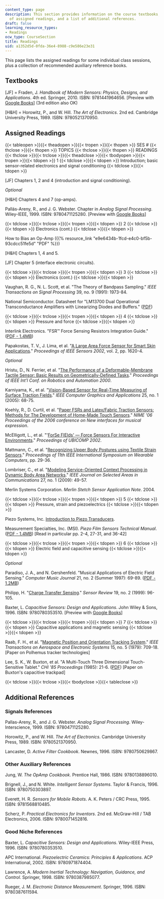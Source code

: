 ```yaml
---
content_type: page
description: This section provides information on the course textbooks, the schedule
  of assigned readings, and a list of additional references.
draft: false
learning_resource_types:
- Readings
ocw_type: CourseSection
title: Readings
uid: a1352d5d-0fda-36e4-8988-c9e586e23e31
---
```

This page lists the assigned readings for some individual class sessions, plus a collection of recommended auxiliary reference books.

## Textbooks

\[JF\] = Fraden, J. *Handbook of Modern Sensors: Physics, Designs, and Applications*. 4th ed. Springer, 2010. ISBN: 9781441964656. \[Preview with [Google Books](http://books.google.com/books?id=W0Emv9dAJ1kC&lpg=PP1&pg=PP1#v=onepage&q&f=false)\] (3rd edition also OK)

\[H&H\] = Horowitz, P., and W. Hill. *The Art of Electronics*. 2nd ed. Cambridge University Press, 1989. ISBN: 9780521370950.

## Assigned Readings

{{< tableopen >}}{{< theadopen >}}{{< tropen >}}{{< thopen >}}
SES #
{{< thclose >}}{{< thopen >}}
TOPICS
{{< thclose >}}{{< thopen >}}
READINGS
{{< thclose >}}{{< trclose >}}{{< theadclose >}}{{< tbodyopen >}}{{< tropen >}}{{< tdopen >}}
1
{{< tdclose >}}{{< tdopen >}}
Introduction; basic sensor-related electronics and signal conditioning
{{< tdclose >}}{{< tdopen >}}

\[JF\] Chapters 1, 2 and 4 (introduction and signal conditioning).

*Optional*

\[H&H\] Chapters 4 and 7 (op-amps).

Pallás-Areny, R., and J. G. Webster. Chapter in *Analog Signal Processing*. Wiley-IEEE, 1999. ISBN: 9780471125280. \[Preview with [Google Books](http://books.google.com/books?id=JpVk-x-UGroC&lpg=PR3&pg=PA122#v=onepage&q&f=false)\]

{{< tdclose >}}{{< trclose >}}{{< tropen >}}{{< tdopen >}}
2
{{< tdclose >}}{{< tdopen >}}
Electronics (cont.)
{{< tdclose >}}{{< tdopen >}}

How to Bias an Op-Amp ({{% resource_link "e9e6434b-1fcd-e4c0-bf5b-93cdcc51fe5d" "PDF" %}})

\[H&H\] Chapters 1, 4 and 5.

\[JF\] Chapter 5 (interface electronic circuits).

{{< tdclose >}}{{< trclose >}}{{< tropen >}}{{< tdopen >}}
3
{{< tdclose >}}{{< tdopen >}}
Electronics (cont.)
{{< tdclose >}}{{< tdopen >}}

Vaughan, R. G., N. L. Scott, et al. "The Theory of Bandpass Sampling." *IEEE Transactions on Signal Processing* 39, no. 9 (1991): 1973-84.

National Semiconductor. Datasheet for "LM13700 Dual Operational Transconductance Amplifiers with Linearizing Diodes and Buffers." ([PDF](http://www.ti.com/lit/ds/symlink/lm13700.pdf))

{{< tdclose >}}{{< trclose >}}{{< tropen >}}{{< tdopen >}}
4
{{< tdclose >}}{{< tdopen >}}
Pressure and force
{{< tdclose >}}{{< tdopen >}}

Interlink Electronics. "FSR™ Force Sensing Resistors Integration Guide." ([PDF - 1.4MB](https://www.digikey.com/en/pdf/i/interlink-electronics/interlink-electronics-fsr-force-sensing-resistors-integration-guide))

Papakostas, T. V., J. Lima, et al. "[A Large Area Force Sensor for Smart Skin Applications](http://ieeexplore.ieee.org/xpl/freeabs_all.jsp?arnumber=1037366)." *Proceedings of IEEE Sensors 2002*, vol. 2, pp. 1620-4.

*Optional*

Hristu, D., N. Ferrier, et al. "[The Performance of a Deformable-Membrane Tactile Sensor: Basic Results on Geometrically-Defined Tasks](https://ieeexplore.ieee.org/document/844105)." *Proceedings of IEEE Int'l Conf. on Robotics and Automation 2000*.

Karniyama, K., et al. "[Vision-Based Sensor for Real-Time Measuring of Surface Traction Fields](http://ieeexplore.ieee.org/xpl/freeabs_all.jsp?arnumber=1381228)." *IEEE Computer Graphics and Applications* 25, no. 1 (2005): 68-75.

Koehly, R., D. Curtil, et al. "[Paper FSRs and Latex/Fabric Traction Sensors: Methods for The Development of Home-Made Touch Sensors](https://www.nime.org/proceedings/2006/nime2006_230.pdf)." *NIME '06 Proceedings of the 2006 conference on New interfaces for musical expression*.

McElligott, L., et al. "'[ForSe FIElds' — Force Sensors For Interactive Environments](https://resenv.media.mit.edu/pubs/papers/2002-09-UBICOMP-forsefields.pdf)." *Proceedings of UBICOMP 2002*.

Mattmann, C., et al. "[Recognizing Upper Body Postures using Textile Strain Sensors](http://ieeexplore.ieee.org/xpl/freeabs_all.jsp?arnumber=4373773)." *Proceedings of 11th IEEE International Symposium on Wearable Computers*, pp. 29-36.

Lombriser, C., et al. "[Modeling Service-Oriented Context Processing in Dynamic Body Area Networks](http://ieeexplore.ieee.org/xpl/freeabs_all.jsp?arnumber=4740885)." *IEEE Journal on Selected Areas in Communications* 27, no. 1 (2009): 49-57.

Merlin Systems Corporation. *Merlin Stetch Sensor Application Note*. 2004.

{{< tdclose >}}{{< trclose >}}{{< tropen >}}{{< tdopen >}}
5
{{< tdclose >}}{{< tdopen >}}
Pressure, strain and piezoelectrics
{{< tdclose >}}{{< tdopen >}}

Piezo Systems, Inc. [Introduction to Piezo Transducers](http://www.piezo.com/tech2intropiezotrans.html).

Measurement Specialties, Inc. (MSI). *Piezo Film Sensors Technical Manual*. ([PDF - 1.4MB](http://www.imagesco.com/sensors/piezofilm.pdf)) \[Read in particular pp. 2-4, 27-31, and 36-42\]

{{< tdclose >}}{{< trclose >}}{{< tropen >}}{{< tdopen >}}
6
{{< tdclose >}}{{< tdopen >}}
Electric field and capacitive sensing
{{< tdclose >}}{{< tdopen >}}

*Optional*

Paradiso, J. A., and N. Gershenfeld. "Musical Applications of Electric Field Sensing." *Computer Music Journal* 21, no. 2 (Summer 1997): 69-89. ([PDF - 1.2MB](http://www.media.mit.edu/resenv/pubs/papers/96_04_cmj.pdf))

Philipp, H. "[Charge Transfer Sensing](https://fliphtml5.com/hzci/gjjy/basic)." *Sensor Review* 19, no. 2 (1999): 96-105.

Baxter, L. *Capacitive Sensors: Design and Applications*. John Wiley & Sons, 1996. ISBN: 9780780353510. \[Preview with [Google Books](http://books.google.com/books?id=Tjd2laRnO4wC&lpg=PP1&pg=PP1#v=onepage&q&f=false)\]

{{< tdclose >}}{{< trclose >}}{{< tropen >}}{{< tdopen >}}
7
{{< tdclose >}}{{< tdopen >}}
Capacitive applications and magnetic sensing
{{< tdclose >}}{{< tdopen >}}

Raab, F. H., et al. "[Magnetic Position and Orientation Tracking System](http://ieeexplore.ieee.org/xpl/freeabs_all.jsp?arnumber=4102227)." *IEEE Transactions on Aerospace and Electronic Systems* 15, no. 5 (1979): 709-18. \[Paper on Polhemus tracker technologies\]

Lee, S. K., W. Buxton, et al. "A Multi-Touch Three Dimensional Touch-Sensitive Tablet." *CHI '85 Proceedings* (1985): 21-6. ([PDF](http://www.billbuxton.com/leebuxtonsmith.pdf)) \[Paper on Buxton's capacitive trackpad\]

{{< tdclose >}}{{< trclose >}}{{< tbodyclose >}}{{< tableclose >}}

## Additional References

### Signals References

Pallas-Areny, R., and J. G. Webster. *Analog Signal Processing*. Wiley-Interscience, 1999. ISBN: 9780471125280.

Horowitz, P., and W. Hill. *The Art of Electronics*. Cambridge University Press, 1989. ISBN: 9780521370950.

Lancaster, D. *Active Filter Cookbook*. Newnes, 1996. ISBN: 9780750629867.

### Other Auxiliary References

Jung, W. *The OpAmp Cookbook*. Prentice Hall, 1986. ISBN: 9780138896010.

Brignell, J., and N. White. *Intelligent Sensor Systems*. Taylor & Francis, 1996. ISBN: 9780750303897.

Everett, H. R. *Sensors for Mobile Robots*. A. K. Peters / CRC Press, 1995. ISBN: 9781568810485.

Scherz, P. *Practical Electronics for Inventors*. 2nd ed. McGraw-Hill / TAB Electronics, 2006. ISBN: 9780071452816.

### Good Niche References

Baxter, L. *Capacitive Sensors: Design and Applications*. Wiley-IEEE Press, 1996. ISBN: 9780780353510.

APC International. *Piezoelectric Ceramics: Principles & Applications*. ACP International, 2002. ISBN: 9780971874404.

Lawrence, A. *Modern Inertial Technology: Navigation, Guidance, and Control*. Springer, 1998. ISBN: 9780387985077.

Rueger, J. M. *Electronic Distance Measurement*. Springer, 1996. ISBN: 9780387611594.
